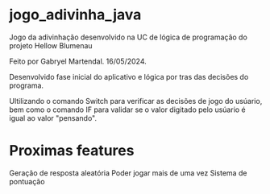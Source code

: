 # jogo_adivinha_java
Jogo da adivinhação desenvolvido na UC de lógica de programação do projeto Hellow Blumenau

Feito por Gabryel Martendal. 16/05/2024.

Desenvolvido fase inicial do aplicativo e lógica por tras das decisões do programa.

Ultilizando o comando Switch para verificar as decisões de jogo do usúario, bem como o comando IF para validar se o valor digitado pelo usúario é igual ao valor "pensando".

# Proximas features

Geração de resposta aleatória
Poder jogar mais de uma vez
Sistema de pontuação
